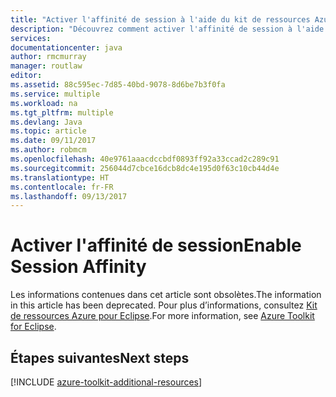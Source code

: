 ```yaml
---
title: "Activer l'affinité de session à l'aide du kit de ressources Azure pour Eclipse"
description: "Découvrez comment activer l'affinité de session à l'aide du kit de ressources Azure pour Eclipse."
services: 
documentationcenter: java
author: rmcmurray
manager: routlaw
editor: 
ms.assetid: 88c595ec-7d85-40bd-9078-8d6be7b3f0fa
ms.service: multiple
ms.workload: na
ms.tgt_pltfrm: multiple
ms.devlang: Java
ms.topic: article
ms.date: 09/11/2017
ms.author: robmcm
ms.openlocfilehash: 40e9761aaacdccbdf0893ff92a33ccad2c289c91
ms.sourcegitcommit: 256044d7cbce16dcb8dc4e195d0f63c10cb44d4e
ms.translationtype: HT
ms.contentlocale: fr-FR
ms.lasthandoff: 09/13/2017
---
```

# <a name="enable-session-affinity"></a><span data-ttu-id="470f5-103">Activer l'affinité de session</span><span class="sxs-lookup"><span data-stu-id="470f5-103">Enable Session Affinity</span></span>

<span data-ttu-id="470f5-104">Les informations contenues dans cet article sont obsolètes.</span><span class="sxs-lookup"><span data-stu-id="470f5-104">The information in this article has been deprecated.</span></span> <span data-ttu-id="470f5-105">Pour plus d’informations, consultez [Kit de ressources Azure pour Eclipse](azure-toolkit-for-eclipse.md).</span><span class="sxs-lookup"><span data-stu-id="470f5-105">For more information, see [Azure Toolkit for Eclipse](azure-toolkit-for-eclipse.md).</span></span>

## <a name="next-steps"></a><span data-ttu-id="470f5-106">Étapes suivantes</span><span class="sxs-lookup"><span data-stu-id="470f5-106">Next steps</span></span>

[!INCLUDE [azure-toolkit-additional-resources](../includes/azure-toolkit-additional-resources.md)]
